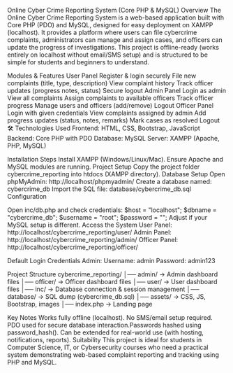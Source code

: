 Online Cyber Crime Reporting System (Core PHP & MySQL)
Overview
The Online Cyber Crime Reporting System is a web-based application built with Core PHP (PDO) and MySQL, designed for easy deployment on XAMPP (localhost).
It provides a platform where users can file cybercrime complaints, administrators can manage and assign cases, and officers can update the progress of investigations.
This project is offline-ready (works entirely on localhost without email/SMS setup) and is structured to be simple for students and beginners to understand.

 Modules & Features
User Panel
Register & login securely
File new complaints (title, type, description)
View complaint history
Track officer updates (progress notes, status)
Secure logout
Admin Panel
Login as admin
View all complaints
Assign complaints to available officers
Track officer progress
Manage users and officers (add/remove)
Logout
Officer Panel
Login with given credentials
View complaints assigned by admin
Add progress updates (status, notes, remarks)
Mark cases as resolved
Logout
🛠️ Technologies Used
Frontend: HTML, CSS, Bootstrap, JavaScript
Backend: Core PHP with PDO
Database: MySQL
Server: XAMPP (Apache, PHP, MySQL)

Installation Steps
Install XAMPP (Windows/Linux/Mac).
Ensure Apache and MySQL modules are running.
Project Setup
Copy the project folder cybercrime_reporting into htdocs (XAMPP directory).
Database Setup
Open phpMyAdmin: http://localhost/phpmyadmin/
Create a database named: cybercrime_db
Import the SQL file: database/cybercrime_db.sql
Configuration

Open inc/db.php and check credentials:
$host = "localhost";
$dbname = "cybercrime_db";
$username = "root";
$password = "";
Adjust if your MySQL setup is different.
Access the System
User Panel: http://localhost/cybercrime_reporting/user/
Admin Panel: http://localhost/cybercrime_reporting/admin/
Officer Panel: http://localhost/cybercrime_reporting/officer/

Default Login Credentials
Admin:
Username: admin
Password: admin123

Project Structure
cybercrime_reporting/
│── admin/       → Admin dashboard files
│── officer/     → Officer dashboard files
│── user/        → User dashboard files
│── inc/         → Database connection & session management
│── database/    → SQL dump (cybercrime_db.sql)
│── assets/      → CSS, JS, Bootstrap, images
│── index.php    → Landing page

Key Notes
Works fully offline (localhost).
No SMS/email setup required.
PDO used for secure database interaction.Passwords hashed using password_hash().
Can be extended for real-world use (with hosting, notifications, reports).
Suitability
This project is ideal for students in Computer Science, IT, or Cybersecurity courses who need a practical system demonstrating web-based complaint reporting and tracking using PHP and MySQL.
